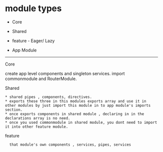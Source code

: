 # module types

* Core

* Shared

* feature  - Eager/ Lazy 

* App Module

--------------------------

Core

  create app level components and singleton services. import commonmodule and RouterModule.


Shared

    * shared pipes , components, directives.
    * exports these three in this modules exports array and use it in other modules by just import this module in to app module's imports section.
    * once exports components in shared module , declaring in in the declarations array is no need.
    * once you used commonmodule in shared module, you dont need to import it into other feature module.


feature

      that module's own components , services, pipes, services
